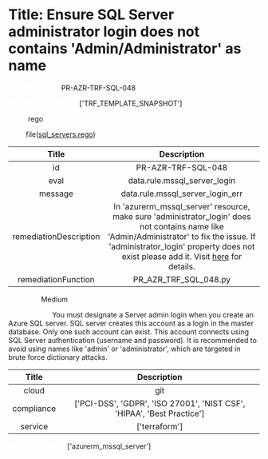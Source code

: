 



# Title: Ensure SQL Server administrator login does not contains 'Admin/Administrator' as name


***<font color="white">Master Test Id:</font>*** PR-AZR-TRF-SQL-048

***<font color="white">Master Snapshot Id:</font>*** ['TRF_TEMPLATE_SNAPSHOT']

***<font color="white">type:</font>*** rego

***<font color="white">rule:</font>*** file([sql_servers.rego])  
  
  
  
  

|Title|Description|
| :---: | :---: |
|id|PR-AZR-TRF-SQL-048|
|eval|data.rule.mssql_server_login|
|message|data.rule.mssql_server_login_err|
|remediationDescription|In 'azurerm_mssql_server' resource, make sure 'administrator_login' does not contains name like 'Admin/Administrator' to fix the issue. If 'administrator_login' property does not exist please add it. Visit <a href='https://registry.terraform.io/providers/hashicorp/azurerm/latest/docs/resources/mssql_server#administrator_login' target='_blank'>here</a> for details.|
|remediationFunction|PR_AZR_TRF_SQL_048.py|


***<font color="white">Severity:</font>*** Medium

***<font color="white">Description:</font>*** You must designate a Server admin login when you create an Azure SQL server. SQL server creates this account as a login in the master database. Only one such account can exist. This account connects using SQL Server authentication (username and password). It is recommended to avoid using names like 'admin' or 'administrator', which are targeted in brute force dictionary attacks.  
  
  

|Title|Description|
| :---: | :---: |
|cloud|git|
|compliance|['PCI-DSS', 'GDPR', 'ISO 27001', 'NIST CSF', 'HIPAA', 'Best Practice']|
|service|['terraform']|


***<font color="white">Resource Types:</font>*** ['azurerm_mssql_server']


[sql_servers.rego]: https://github.com/prancer-io/prancer-compliance-test/tree/master/azure/terraform/sql_servers.rego
